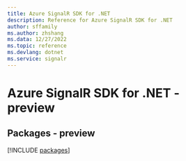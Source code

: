 ```yaml
---
title: Azure SignalR SDK for .NET
description: Reference for Azure SignalR SDK for .NET
author: sffamily
ms.author: zhshang
ms.data: 12/27/2022
ms.topic: reference
ms.devlang: dotnet
ms.service: signalr
---
```

# Azure SignalR SDK for .NET - preview
## Packages - preview
[!INCLUDE [packages](signalr-index.md)]